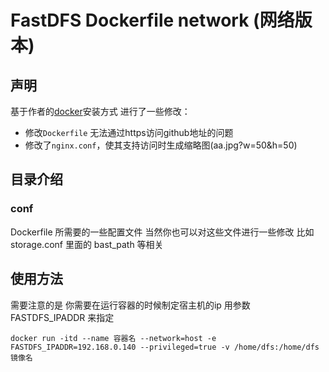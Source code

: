 # FastDFS Dockerfile network (网络版本)

## 声明
基于作者的[docker](https://github.com/happyfish100/fastdfs/tree/master/docker/dockerfile_network)安装方式 进行了一些修改：

- 修改`Dockerfile` 无法通过https访问github地址的问题
- 修改了`nginx.conf`，使其支持访问时生成缩略图(aa.jpg?w=50&h=50)




## 目录介绍
### conf 
Dockerfile 所需要的一些配置文件
当然你也可以对这些文件进行一些修改  比如 storage.conf 里面的 bast_path 等相关

## 使用方法
需要注意的是 你需要在运行容器的时候制定宿主机的ip 用参数 FASTDFS_IPADDR 来指定



```
docker run -itd --name 容器名 --network=host -e FASTDFS_IPADDR=192.168.0.140 --privileged=true -v /home/dfs:/home/dfs 镜像名
```

